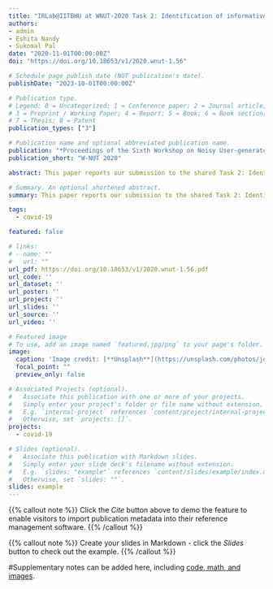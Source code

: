 ```yaml
---
title: "IRLab@IITBHU at WNUT-2020 Task 2: Identification of informative COVID-19 English Tweets using BERT"
authors:
- admin
- Eshita Nandy
- Sukomal Pal
date: "2020-11-01T00:00:00Z"
doi: "https://doi.org/10.18653/v1/2020.wnut-1.56"

# Schedule page publish date (NOT publication's date).
publishDate: "2023-10-01T00:00:00Z"

# Publication type.
# Legend: 0 = Uncategorized; 1 = Conference paper; 2 = Journal article;
# 3 = Preprint / Working Paper; 4 = Report; 5 = Book; 6 = Book section;
# 7 = Thesis; 8 = Patent
publication_types: ["3"]

# Publication name and optional abbreviated publication name.
publication: "*Proceedings of the Sixth Workshop on Noisy User-generated Text (W-NUT 2020)*"
publication_short: "W-NUT 2020"

abstract: This paper reports our submission to the shared Task 2: Identification of informative COVID-19 English tweets at W-NUT 2020. We attempted a few techniques, and we briefly explain here two models that showed promising results in tweet classification tasks: DistilBERT and FastText. DistilBERT achieves a F1 score of 0.7508 on the test set, which is the best of our submissions.

# Summary. An optional shortened abstract.
summary: This paper reports our submission to the shared Task 2: Identification of informative COVID-19 English tweets at W-NUT 2020. We attempted a few techniques, and we briefly explain here two models that showed promising results in tweet classification tasks: DistilBERT and FastText. DistilBERT achieves a F1 score of 0.7508 on the test set, which is the best of our submissions.

tags:
  - covid-19

featured: false

# links:
# - name: ""
#   url: ""
url_pdf: https://doi.org/10.18653/v1/2020.wnut-1.56.pdf
url_code: ''
url_dataset: ''
url_poster: ''
url_project: ''
url_slides: ''
url_source: ''
url_video: ''

# Featured image
# To use, add an image named `featured.jpg/png` to your page's folder. 
image:
  caption: 'Image credit: [**Unsplash**](https://unsplash.com/photos/jdD8gXaTZsc)'
  focal_point: ""
  preview_only: false

# Associated Projects (optional).
#   Associate this publication with one or more of your projects.
#   Simply enter your project's folder or file name without extension.
#   E.g. `internal-project` references `content/project/internal-project/index.md`.
#   Otherwise, set `projects: []`.
projects:
  - covid-19

# Slides (optional).
#   Associate this publication with Markdown slides.
#   Simply enter your slide deck's filename without extension.
#   E.g. `slides: "example"` references `content/slides/example/index.md`.
#   Otherwise, set `slides: ""`.
slides: example
---
```


{{% callout note %}}
Click the *Cite* button above to demo the feature to enable visitors to import publication metadata into their reference management software.
{{% /callout %}}

{{% callout note %}}
Create your slides in Markdown - click the *Slides* button to check out the example.
{{% /callout %}}

#Supplementary notes can be added here, including [code, math, and images](https://wowchemy.com/docs/writing-markdown-latex/).

